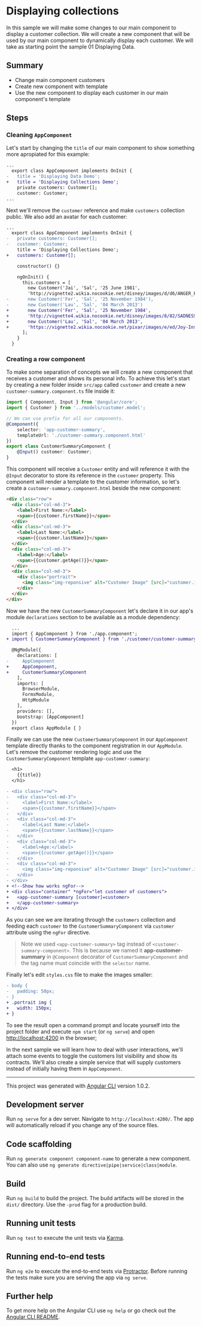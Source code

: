 # Displaying collections

In this sample we will make some changes to our main component to display a customer collection. We will create a new component that will be used by our main component to dynamically display each customer.
We will take as starting point the sample 01 Displaying Data.

## Summary
- Change main component customers
- Create new component with template
- Use the new component to display each customer in our main component's template

## Steps

### Cleaning `AppComponent`

Let's start by changing the `title` of our main component to show something more apropiated for this example:

```diff
...
  export class AppComponent implements OnInit {
-   title = 'Displaying Data Demo';
+   title = 'Displaying Collections Demo';
    private customers: Customer[];
    customer: Customer;
...
```

Next we'll remove the `customer` reference and make `customers` collection public. We also add an avatar for each customer:

```diff
...
  export class AppComponent implements OnInit {
-   private customers: Customer[];
-   customer: Customer;
    title = 'Displaying Collections Demo';
+   customers: Customer[];

    constructor() {}

    ngOnInit() {
      this.customers = [
        new Customer('Jai', 'Sal', '25 June 1981',
        'http://vignette2.wikia.nocookie.net/disney/images/d/d6/ANGER_Fullbody_Render.png/revision/latest?cb=20150615084744'),
-       new Customer('Fer', 'Sal', '25 November 1984'),
-       new Customer('Lau', 'Sal', '04 March 2013')
+       new Customer('Fer', 'Sal', '25 November 1984',
+       'http://vignette4.wikia.nocookie.net/disney/images/8/82/SADNESS_Fullbody_Render.png/revision/latest?cb=20150615091236'),
+       new Customer('Lau', 'Sal', '04 March 2013',
+       'https://vignette2.wikia.nocookie.net/pixar/images/e/ed/Joy-Inside-Out-borders.jpg/revision/latest?cb=20150718214419')
      ];
    }
  }
```

### Creating a row component

To make some separation of concepts we will create a new component that receives a customer and shows its personal info. To achieve this let's start by creating a new folder inside `src/app` called `customer` and create a new `customer-summary.component.ts` file inside it:

```ts
import { Component, Input } from '@angular/core';
import { Customer } from '../models/customer.model';

// We can use prefix for all our components.
@Component({
    selector: 'app-customer-summary',
    templateUrl: './customer-summary.component.html'
})
export class CustomerSummaryComponent {
    @Input() customer: Customer;
}
```

This component will receive a `Customer` entity and will reference it with the `@Input` decorator to store its reference in the `customer` property. This component will render a template to the customer information, so let's create a `customer-summary.component.html` beside the new component:

```html
<div class="row">
  <div class="col-md-3">
    <label>First Name:</label>
    <span>{{customer.firstName}}</span>
  </div>
  <div class="col-md-3">
    <label>Last Name:</label>
    <span>{{customer.lastName}}</span>
  </div>
  <div class="col-md-3">
    <label>Age:</label>
    <span>{{customer.getAge()}}</span>
  </div>
  <div class="col-md-3">
    <div class="portrait">
      <img class="img-reponsive" alt="Customer Image" [src]="customer.imageUrl"/>
    </div>
  </div>
</div>
```

Now we have the new `CustomerSummaryComponent` let's declare it in our app's module `declarations` section to be available as a module dependency:

```diff
  ...
  import { AppComponent } from './app.component';
+ import { CustomerSummaryComponent } from './customer/customer-summary.component';

  @NgModule({
    declarations: [
-     AppComponent
+     AppComponent,
+     CustomerSummaryComponent
    ],
    imports: [
      BrowserModule,
      FormsModule,
      HttpModule
    ],
    providers: [],
    bootstrap: [AppComponent]
  })
  export class AppModule { }
```

Finally we can use the new `CustomerSummaryComponent` in our `AppComponent` template directly thanks to the component registration in our `AppModule`. Let's remove the customer rendering logic and use the `CustomerSummaryComponent` template `app-customer-summary`:

```diff
  <h1>
    {{title}}
  </h1>

- <div class="row">
-   <div class="col-md-3">
-     <label>First Name:</label>
-     <span>{{customer.firstName}}</span>
-   </div>
-   <div class="col-md-3">
-     <label>Last Name:</label>
-     <span>{{customer.lastName}}</span>
-   </div>
-   <div class="col-md-3">
-     <label>Age:</label>
-     <span>{{customer.getAge()}}</span>
-   </div>
-   <div class="col-md-3">
-     <img class="img-reponsive" alt="Customer Image" [src]="customer.imageUrl"/>
-   </div>
- </div>
+ <!--Show how works ngFor-->
+ <div class="container" *ngFor="let customer of customers">
+   <app-customer-summary [customer]=customer>
+   </app-customer-summary>
+ </div>
```

As you can see we are iterating through the `customers` collection and feeding each `customer` to the `CustomerSummaryComponent` via `customer` attribute using the `ngFor` directive.

> Note we used `<app-customer-summary>` tag instead of `<customer-summary-component>`. This is because we named it **app-customer-summary** in `@Component` decorator of `CustomerSummaryComponent` and the tag name must coincide with the `selector` name.

Finally let's edit `styles.css` file to make the images smaller:

```diff
- body {
-   padding: 50px;
- }
+ .portrait img {
+   width: 150px;
+ }
```

To see the result open a command prompt and locate yourself into the project folder and execute `npm start` (or `ng serve`) and open [http://localhost:4200](http://localhost:4200) in the browser;

In the next sample we will learn how to deal with user interactions, we'll attach some events to toggle the customers list visibility and show its contracts. We'll also create a simple service that will supply customers instead of initially having them in `AppComponent`.

---

This project was generated with [Angular CLI](https://github.com/angular/angular-cli) version 1.0.2.

## Development server

Run `ng serve` for a dev server. Navigate to `http://localhost:4200/`. The app will automatically reload if you change any of the source files.

## Code scaffolding

Run `ng generate component component-name` to generate a new component. You can also use `ng generate directive|pipe|service|class|module`.

## Build

Run `ng build` to build the project. The build artifacts will be stored in the `dist/` directory. Use the `-prod` flag for a production build.

## Running unit tests

Run `ng test` to execute the unit tests via [Karma](https://karma-runner.github.io).

## Running end-to-end tests

Run `ng e2e` to execute the end-to-end tests via [Protractor](http://www.protractortest.org/).
Before running the tests make sure you are serving the app via `ng serve`.

## Further help

To get more help on the Angular CLI use `ng help` or go check out the [Angular CLI README](https://github.com/angular/angular-cli/blob/master/README.md).
